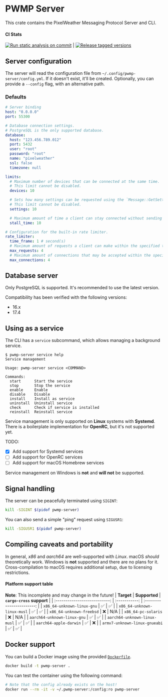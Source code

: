 # PWMP Server
This crate contains the PixelWeather Messaging Protocol Server and CLI.

#### CI Stats
[![Run static analysis on commit](https://github.com/PixelWeatherProject/pwmp-server/actions/workflows/verify_commits.yml/badge.svg)](https://github.com/PixelWeatherProject/pwmp-server/actions/workflows/verify_commits.yml) | [![Release tagged versions](https://github.com/PixelWeatherProject/pwmp-server/actions/workflows/release.yml/badge.svg)](https://github.com/PixelWeatherProject/pwmp-server/actions/workflows/release.yml)

## Server configuration
The server will read the configuration file from `~/.config/pwmp-server/config.yml`. If it doesn't exist, it'll be created. Optionally, you can provide a `--config` flag, with an alternative path.

### Defaults
```yml
# Server binding
host: "0.0.0.0"
port: 55300

# Database connection settings.
# PostgreSQL is the only supported database.
database:
  host: "123.456.789.012"
  port: 5432
  user: "root"
  password: "root"
  name: "pixelweather"
  ssl: false
  timezone: null

limits:
  # Maximum number of devices that can be connected at the same time.
  # This limit cannot be disabled.
  devices: 10

  # Sets how many settings can be requested using the `Message::GetSettings`  message.
  # This limit cannot be disabled.
  settings: 10

  # Maximum amount of time a client can stay connected without sending any requests. If the client stays connected for longer than this time, without communicating, it will be kicked.
  stall_time: 10

# Configuration for the built-in rate limiter.
rate_limiter:
  time_frame: 1 # second(s)
  # Maximum amount of requests a client can make within the specified time frame above.
  max_requests: 4
  # Maximum amount of connections that may be accepted within the specified time frame above.
  max_connections: 4
```

## Database server
Only PostgreSQL is supported. It's recommended to use the latest version.

Compatibility has been verified with the following versions:
- 16.x
- 17.4

## Using as a service
The CLI has a `service` subcommand, which allows managing a background service.

```
$ pwmp-server service help
Service management

Usage: pwmp-server service <COMMAND>

Commands:
  start      Start the service
  stop       Stop the service
  enable     Enable
  disable    Disable
  install    Install as service
  uninstall  Uninstall service
  check      Check if service is installed
  reinstall  Reinstall service
```

Service management is only supported on **Linux** systems with **Systemd**. There is a boilerplate implementation for **OpenRC**, but it's not supported yet.

TODO:
- [x] Add support for Systemd services
- [ ] Add support for OpenRC services
- [ ] Add support for macOS Homebrew services

Service management on Windows is **not** and **will not** be supported.

## Signal handling
The server can be peacefully terminated using `SIGINT`:
```sh
kill -SIGINT $(pidof pwmp-server)
```

You can also send a simple "ping" request using `SIGUSR1`:
```sh
kill -SIGUSR1 $(pidof pwmp-server)
```

## Compiling caveats and portability
In general, *x86* and *aarch64* are well-supported with *Linux*. macOS *should* theoretically work. Windows is **not** supported and there are no plans for it.
Cross-compilation to macOS requires additional setup, due to licensing restrictions.

#### Platform support table
**Note**: This incomplete and may change in the future!
|          **Target**           | **Supported** | **`cargo-cross` support** |
| :---------------------------: | :-----------: | :-----------------------: |
|  `x86_64-unknown-linux-gnu`   |       ✅       |             ✅             |
|  `x86_64-unknown-linux-musl`  |       ✅       |             ✅             |
|   `x86_64-unknown-freebsd`    |       ❌       |            N/A            |
|      `x86_64-pc-solaris`      |       ❌       |            N/A            |
|  `aarch64-unknown-linux-gnu`  |       ✅       |             ✅             |
| `aarch64-unknown-linux-musl`  |       ✅       |             ✅             |
|    `aarch64-apple-darwin`     |       ✅       |             ❌             |
| `armv7-unknown-linux-gnueabi` |       ✅       |             ✅             |

## Docker support
You can build a Docker image using the provided [`Dockerfile`](./Dockerfile).

```sh
docker build -t pwmp-server .
```

You can test the container using the following command:
```sh
# Note that the config already exists on the host!
docker run --rm -it -v ~/.pwmp-server:/config:ro pwmp-server
```